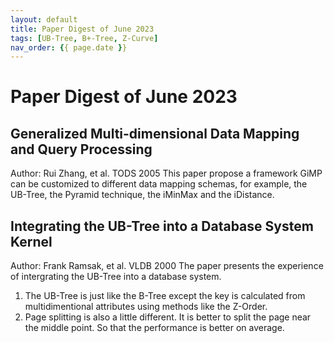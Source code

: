```yaml
---
layout: default
title: Paper Digest of June 2023
tags: [UB-Tree, B+-Tree, Z-Curve]
nav_order: {{ page.date }}
---
```



# Paper Digest of June 2023


## Generalized Multi-dimensional Data Mapping and Query Processing

Author: Rui Zhang, et al. TODS 2005
This paper propose a framework GiMP can be customized to different data mapping schemas, for example, the UB-Tree, the Pyramid technique, the iMinMax and the iDistance.


## Integrating the UB-Tree into a Database System Kernel

Author: Frank Ramsak, et al. VLDB 2000
The paper presents the experience of intergrating the UB-Tree into a database system.

1.  The UB-Tree is just like the B-Tree except the key is calculated from multidimentional attributes using methods like the Z-Order.
2.  Page splitting is also a little different. It is better to split the page near the middle point. So that the performance is better on average.

